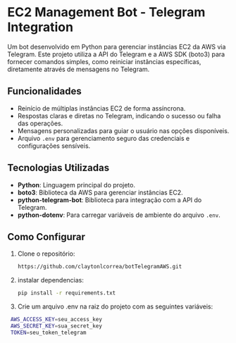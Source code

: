 # EC2 Management Bot - Telegram Integration

Um bot desenvolvido em Python para gerenciar instâncias EC2 da AWS via Telegram. Este projeto utiliza a API do Telegram e a AWS SDK (boto3) para fornecer comandos simples, como reiniciar instâncias específicas, diretamente através de mensagens no Telegram.

## Funcionalidades
- Reinício de múltiplas instâncias EC2 de forma assíncrona.
- Respostas claras e diretas no Telegram, indicando o sucesso ou falha das operações.
- Mensagens personalizadas para guiar o usuário nas opções disponíveis.
- Arquivo `.env` para gerenciamento seguro das credenciais e configurações sensíveis.

## Tecnologias Utilizadas
- **Python**: Linguagem principal do projeto.
- **boto3**: Biblioteca da AWS para gerenciar instâncias EC2.
- **python-telegram-bot**: Biblioteca para integração com a API do Telegram.
- **python-dotenv**: Para carregar variáveis de ambiente do arquivo `.env`.

## Como Configurar
1. Clone o repositório:
   ```bash
   https://github.com/claytonlcorrea/botTelegramAWS.git

2. instalar dependencias:
   ```bash
   pip install -r requirements.txt

3. Crie um arquivo .env na raiz do projeto com as seguintes variáveis:
  ```bash
   AWS_ACCESS_KEY=seu_access_key
   AWS_SECRET_KEY=sua_secret_key
   TOKEN=seu_token_telegram


